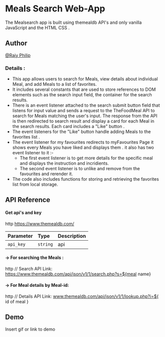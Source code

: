 # Meals Search Web-App

The Mealsearch app is built using themealdb API's and only vanilla JavaScript and the HTML CSS .

## Author

[@Rajy Philip](https://github.com/RajyPhilip)

### Details :

- This app allows users to search for Meals, view details about individual Meal, and add Meals to a list of favorites.
- It includes several constants that are used to store references to DOM elements such as the search input field, the container for the search results.
- There is an event listener attached to the search submit button field that listens for input value and sends a request to the TheFoodMeal API to search for Meals matching the user's input. The response from the API is then redirected to search result and display a card for each Meal in the search results. Each card includes a "Like" button .
- The event listeners for the "Like" button handle adding Meals to the favorites list .
- The event listener for my favourites redirects to myFavourites Page it shows every Meals you have liked and displays them . it also has two event listener to it :-
  - The first event listener is to get more details for the specific meal and displays the instruction and incridients.
  - The second event listener is to unlike and remove from the favourites and rerender it.
- The code also includes functions for storing and retrieving the favorites list from local storage.

## API Reference

#### Get api's and key

http
https://www.themealdb.com/

| Parameter | Type     | Description |
| :-------- | :------- | :---------- |
| `api_key` | `string` | api         |

#### -> For searching the Meals :

http
// Search API Link: https://www.themealdb.com/api/json/v1/1/search.php?s=${meal name}

#### -> For Meal details by Meal-id:

http
// Details API Link: www.themealdb.com/api/json/v1/1/lookup.php?i=${ id of meal }

## Demo

Insert gif or link to demo
